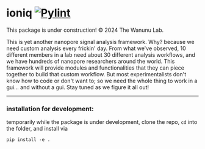 # ioniq [![Pylint](https://github.com/wanunulab/ioniq/actions/workflows/pylint.yml/badge.svg)](https://github.com/wanunulab/ioniq/actions/workflows/pylint.yml)
This package is under construction! &copy; 2024 The Wanunu Lab.

This is yet another nanopore signal analysis framework. Why? because we need custom analysis every frickin' day. From what we've observed, 10 different members in a lab need about 30 different analysis workflows, and we have hundreds of nanopore researchers around the world. This framework will provide modules and functionalities that they can piece together to build that custom workflow. But most experimentalists don't know how to code or don't want to; so we need the whole thing to work in a gui... and without a gui. Stay tuned as we figure it all out!

---
### installation for development:
temporarily while the package is under development, clone the repo, `cd` into the folder, and install via 
```
pip install -e .
```

